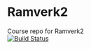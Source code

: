 # Ramverk2
Course repo for Ramverk2  
[![Build Status](https://travis-ci.org/vihd14/Ramverk2.svg?branch=master)](https://travis-ci.org/vihd14/Ramverk2)

